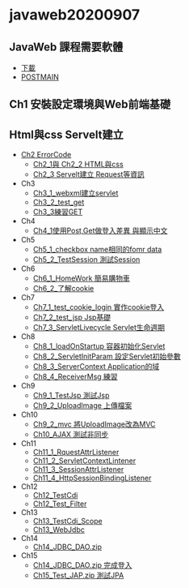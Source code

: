 # javaweb20200907
## JavaWeb 課程需要軟體
* [下載](https://drive.google.com/file/d/1hljBks3O8Ra94xdidB8F1PYEooWcplan/view)
* [POSTMAIN](https://www.postman.com/downloads/)
## Ch1 安裝設定環境與Web前端基礎
## Html與css Servelt建立
+ [Ch2 ErrorCode](https://github.com/xvpowerg/javaweb20200907/tree/master/Ch2) 
   + [Ch2_1與 Ch2_2 HTML與css](https://github.com/xvpowerg/javaweb20200907/tree/master/Ch2/html/Ch2)
   + [Ch2_3 Servelt建立 Request等資訊](https://github.com/xvpowerg/javaweb20200907/tree/master/Ch2/Ch2_3)
+ Ch3
   + [Ch3_1_webxml建立servlet](https://github.com/xvpowerg/javaweb20200907/tree/master/Ch3/C3_1_webxml%E5%BB%BA%E7%AB%8Bservlet)
   + [Ch3_2_test_get](https://github.com/xvpowerg/javaweb20200907/tree/master/Ch3/C3_2_test_get)
   + [Ch3_3練習GET](https://github.com/xvpowerg/javaweb20200907/tree/master/Ch3/Ch3_3%E7%B7%B4%E7%BF%92GET)
+ Ch4
  + [Ch4_1使用Post,Get做登入差異 與顯示中文](https://github.com/xvpowerg/javaweb20200907/tree/master/Ch4/Ch4_1)
+ Ch5
  + [Ch5_1_checkbox name相同的fomr data](https://github.com/xvpowerg/javaweb20200907/tree/master/Ch5/Ch5_1_checkbox)
  + [Ch5_2_TestSession 測試Session](https://github.com/xvpowerg/javaweb20200907/tree/master/Ch5/Ch5_2_TestSession)
+ Ch6
   + [Ch6_1_HomeWork 簡易購物車](https://github.com/xvpowerg/javaweb20200907/tree/master/Ch6/Ch6_1_HomeWork)
   + [Ch6_2_了解cookie](https://github.com/xvpowerg/javaweb20200907/tree/master/Ch6/Ch6_2_Cookie)
+ Ch7
   + [Ch7_1_test_cookie_login 實作cookie登入](https://github.com/xvpowerg/javaweb20200907/tree/master/Ch7/Ch7_1_test_cookie_login)
   + [Ch7_2_test_jsp Jsp基礎](https://github.com/xvpowerg/javaweb20200907/tree/master/Ch7/Ch7_2_test_jsp)
   + [Ch7_3_ServletLivecycle Servlet生命週期](https://github.com/xvpowerg/javaweb20200907/tree/master/Ch7/Ch7_3_ServletLivecycle)
+ Ch8
   + [Ch8_1_loadOnStartup 容器初始化Servlet](https://github.com/xvpowerg/javaweb20200907/tree/master/Ch8/Ch8_1_loadOnStartup)
   + [Ch8_2_ServletInitParam 設定Servlet初始參數](https://github.com/xvpowerg/javaweb20200907/tree/master/Ch8/Ch8_2_ServletInitParam)
   + [Ch8_3_ServerContext Application的域](https://github.com/xvpowerg/javaweb20200907/tree/master/Ch8/Ch8_3_ServerContext)
   + [Ch8_4_ReceiverMsg 練習](https://github.com/xvpowerg/javaweb20200907/tree/master/Ch8/Ch8_4_ReceiverMsg)
+ Ch9
   + [Ch9_1_TestJsp 測試Jsp](https://github.com/xvpowerg/javaweb20200907/tree/master/Ch9/Ch9_1_TestJsp)
   + [Ch9_2_UploadImage 上傳檔案](https://github.com/xvpowerg/javaweb20200907/tree/master/Ch9/Ch9_2_UploadImage)
+ Ch10 
   + [Ch9_2_mvc 將UploadImage改為MVC](https://github.com/xvpowerg/javaweb20200907/tree/master/Ch10/Ch9_2_mvc)
   + [Ch10_AJAX 測試非同步](https://github.com/xvpowerg/javaweb20200907/tree/master/Ch10/Ch10_AJAX)
+ Ch11 
   + [Ch11_1_RquestAttrListener](https://github.com/xvpowerg/javaweb20200907/tree/master/Ch11/Ch11_1_RquestAttrListener)
   + [Ch11_2_ServletContextLintener](https://github.com/xvpowerg/javaweb20200907/tree/master/Ch11/Ch11_2_ServletContextLintener)   
   + [Ch11_3_SessionAttrListener](https://github.com/xvpowerg/javaweb20200907/tree/master/Ch11/Ch11_3_SessionAttrListener)   
   + [Ch11_4_HttpSessionBindingListener](https://github.com/xvpowerg/javaweb20200907/tree/master/Ch11/Ch11_4_HttpSessionBindingListener)   
+ Ch12
   + [Ch12_TestCdi](https://github.com/xvpowerg/javaweb20200907/tree/master/Ch12/Ch12_TestCdi)
   + [Ch12_Test_Filter](https://github.com/xvpowerg/javaweb20200907/tree/master/Ch12/Ch12_Test_Filter)   
+ Ch13
   + [Ch13_TestCdi_Scope](https://github.com/xvpowerg/javaweb20200907/tree/master/Ch13/Ch13_TestCdi_Score)
   + [Ch13_WebJdbc](https://github.com/xvpowerg/javaweb20200907/tree/master/Ch13/Ch13_WebJdbc)
+ Ch14
   + [Ch14_JDBC_DAO.zip](https://github.com/xvpowerg/javaweb20200907/blob/master/Ch14/Ch14_JDBC_DAO.zip)
 + Ch15
   + [Ch14_JDBC_DAO.zip 完成登入](https://github.com/xvpowerg/javaweb20200907/blob/master/Ch15/Ch14_JDBC_DAO.zip)
   + [Ch15_Test_JAP.zip 測試JPA](https://github.com/xvpowerg/javaweb20200907/blob/master/Ch15/Ch15_Test_JAP.zip)
 

